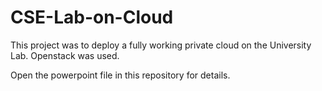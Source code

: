 # CSE-Lab-on-Cloud
This project was to deploy a fully working private cloud on the University Lab. Openstack was used.

Open the powerpoint file in this repository for details.
